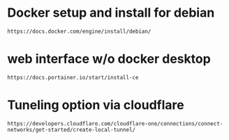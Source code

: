 # Docker setup and install for debian

`https://docs.docker.com/engine/install/debian/`

# web interface w/o docker desktop

`https://docs.portainer.io/start/install-ce`

# Tuneling option via cloudflare

`https://developers.cloudflare.com/cloudflare-one/connections/connect-networks/get-started/create-local-tunnel/`
